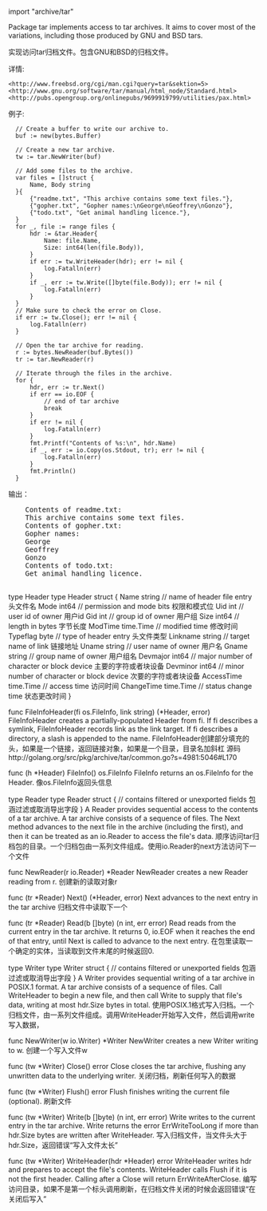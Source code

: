 import "archive/tar"

Package tar implements access to tar archives. It aims to cover most of the variations, including those produced by GNU and BSD tars.

实现访问tar归档文件。包含GNU和BSD的归档文件。
  
详情:
```
<http://www.freebsd.org/cgi/man.cgi?query=tar&sektion=5>
<http://www.gnu.org/software/tar/manual/html_node/Standard.html>
<http://pubs.opengroup.org/onlinepubs/9699919799/utilities/pax.html>
```

  例子:
  
```golang
  // Create a buffer to write our archive to.
  buf := new(bytes.Buffer)

  // Create a new tar archive.
  tw := tar.NewWriter(buf)

  // Add some files to the archive.
  var files = []struct {
      Name, Body string
  }{
      {"readme.txt", "This archive contains some text files."},
      {"gopher.txt", "Gopher names:\nGeorge\nGeoffrey\nGonzo"},
      {"todo.txt", "Get animal handling licence."},
  }
  for _, file := range files {
      hdr := &tar.Header{
          Name: file.Name,
          Size: int64(len(file.Body)),
      }
      if err := tw.WriteHeader(hdr); err != nil {
          log.Fatalln(err)
      }
      if _, err := tw.Write([]byte(file.Body)); err != nil {
          log.Fatalln(err)
      }
  }
  // Make sure to check the error on Close.
  if err := tw.Close(); err != nil {
      log.Fatalln(err)
  }

  // Open the tar archive for reading.
  r := bytes.NewReader(buf.Bytes())
  tr := tar.NewReader(r)

  // Iterate through the files in the archive.
  for {
      hdr, err := tr.Next()
      if err == io.EOF {
          // end of tar archive
          break
      }
      if err != nil {
          log.Fatalln(err)
      }
      fmt.Printf("Contents of %s:\n", hdr.Name)
      if _, err := io.Copy(os.Stdout, tr); err != nil {
          log.Fatalln(err)
      }
      fmt.Println()
  }
```
  输出：
  <pre>
    Contents of readme.txt:
    This archive contains some text files.
    Contents of gopher.txt:
    Gopher names:
    George
    Geoffrey
    Gonzo
    Contents of todo.txt:
    Get animal handling licence.
  </pre>



type Header
  type Header struct {
          Name       string    // name of header file entry 头文件名
          Mode       int64     // permission and mode bits 权限和模式位
          Uid        int       // user id of owner 用户id
          Gid        int       // group id of owner 用户组
          Size       int64     // length in bytes 字节长度
          ModTime    time.Time // modified time 修改时间
          Typeflag   byte      // type of header entry 头文件类型
          Linkname   string    // target name of link 链接地址
          Uname      string    // user name of owner 用户名
          Gname      string    // group name of owner 用户组名
          Devmajor   int64     // major number of character or block device 主要的字符或者块设备
          Devminor   int64     // minor number of character or block device 次要的字符或者块设备
          AccessTime time.Time // access time 访问时间
          ChangeTime time.Time // status change time 状态更改时间
  }

func FileInfoHeader(fi os.FileInfo, link string) (*Header, error)
    FileInfoHeader creates a partially-populated Header from fi. If fi describes a symlink, FileInfoHeader records link as the link target. If fi describes a directory, a slash is appended to the name.
    FileInfoHeader创建部分填充的头，如果是一个链接，返回链接对象，如果是一个目录，目录名加斜杠
    源码http://golang.org/src/pkg/archive/tar/common.go?s=4981:5046#L170
    
func (h *Header) FileInfo() os.FileInfo
  FileInfo returns an os.FileInfo for the Header.
  像os.FileInfo返回头信息



type Reader
  type Reader struct {
          // contains filtered or unexported fields 包涵过滤或取消导出字段
  }
  A Reader provides sequential access to the contents of a tar archive. A tar archive consists of a sequence of files. The Next method advances to the next file in the archive (including the first), and then it can be treated as an io.Reader to access the file's data.
  顺序访问tar归档包的目录。一个归档包由一系列文件组成。使用io.Reader的next方法访问下一个文件
  
func NewReader(r io.Reader) *Reader
  NewReader creates a new Reader reading from r.
  创建新的读取对象r

func (tr *Reader) Next() (*Header, error)
  Next advances to the next entry in the tar archive
  归档文件中读取下一个
  
func (tr *Reader) Read(b []byte) (n int, err error)
  Read reads from the current entry in the tar archive. It returns 0, io.EOF when it reaches the end of that entry, until Next is called to advance to the next entry.
  在包里读取一个确定的实体，当读取到文件末尾的时候返回0.
    
type Writer
  type Writer struct {
        // contains filtered or unexported fields 包涵过滤或取消导出字段
  }
  A Writer provides sequential writing of a tar archive in POSIX.1 format. A tar archive consists of a sequence of files. Call WriteHeader to begin a new file, and then call Write to supply that file's data, writing at most hdr.Size bytes in total.
  使用POSIX.1格式写入归档。一个归档文件，由一系列文件组成。调用WriteHeader开始写入文件，然后调用write写入数据，
  
func NewWriter(w io.Writer) *Writer
  NewWriter creates a new Writer writing to w.
  创建一个写入文件w
  
func (tw *Writer) Close() error
  Close closes the tar archive, flushing any unwritten data to the underlying writer.
  关闭归档，刷新任何写入的数据

func (tw *Writer) Flush() error
  Flush finishes writing the current file (optional).
  刷新文件
  
func (tw *Writer) Write(b []byte) (n int, err error)
  Write writes to the current entry in the tar archive. Write returns the error ErrWriteTooLong if more than hdr.Size bytes are written after WriteHeader.
  写入归档文件，当文件头大于hdr.Size，返回错误“写入文件太长”

func (tw *Writer) WriteHeader(hdr *Header) error
  WriteHeader writes hdr and prepares to accept the file's contents. WriteHeader calls Flush if it is not the first header. Calling after a Close will return ErrWriteAfterClose.
  编写访问目录，如果不是第一个标头调用刷新，在归档文件关闭的时候会返回错误“在关闭后写入”
